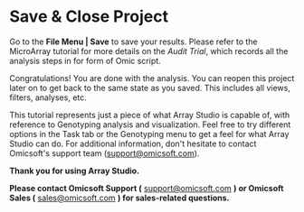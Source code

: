 # Save & Close Project

Go to the **File Menu | Save** to save your results. Please refer to the MicroArray tutorial for more details on the *Audit Trial*, which records all the analysis steps in for form of Omic script.

Congratulations! You are done with the analysis. You can reopen this project later on to get back to the same state as you saved.
This includes all views, filters, analyses, etc.

This tutorial represents just a piece of what Array Studio is capable of, with reference to Genotyping analysis and visualization.
Feel free to try different options in the Task tab or the Genotyping menu to get a feel for what Array Studio can do.
For additional information, don't hesitate to contact Omicsoft's support team (support@omicsoft.com).

**Thank you for using Array Studio.**

**Please contact Omicsoft Support (** support@omicsoft.com **) or Omicsoft Sales (** sales@omicsoft.com **) for sales-related questions.**
